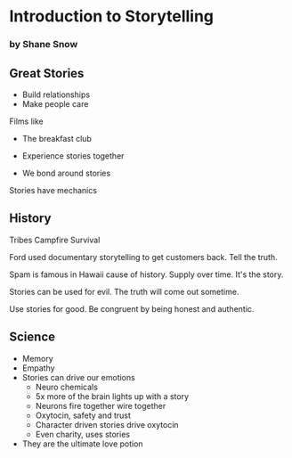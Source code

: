 # Introduction to Storytelling
### by Shane Snow

## Great Stories
- Build relationships
- Make people care

Films like
- The breakfast club

- Experience stories together
- We bond around stories

Stories have mechanics

## History

Tribes
Campfire
Survival

Ford used documentary storytelling to get customers back.
Tell the truth.

Spam is famous in Hawaii cause of history. Supply over time.
It's the story.

Stories can be used for evil.
The truth will come out sometime.

Use stories for good.
Be congruent by being honest and authentic.

## Science

- Memory
- Empathy
- Stories can drive our emotions
    - Neuro chemicals
    - 5x more of the brain lights up with a story
    - Neurons fire together wire together
    - Oxytocin, safety and trust
    - Character driven stories drive oxytocin
    - Even charity, uses stories
- They are the ultimate love potion 

